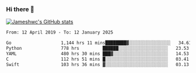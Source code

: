 ### Hi there 👋

[![Jameshwc's GitHub stats](https://github-readme-stats.vercel.app/api?username=jameshwc)](https://github.com/anuraghazra/github-readme-stats)

<!--START_SECTION:waka-->

```txt
From: 12 April 2019 - To: 12 January 2025

Go                   1,144 hrs 11 mins████████▓░░░░░░░░░░░░░░░░   34.61 %
Python               778 hrs         ██████░░░░░░░░░░░░░░░░░░░   23.53 %
YAML                 480 hrs 30 mins ███▓░░░░░░░░░░░░░░░░░░░░░   14.53 %
C                    112 hrs 51 mins █░░░░░░░░░░░░░░░░░░░░░░░░   03.41 %
Swift                103 hrs 36 mins ▓░░░░░░░░░░░░░░░░░░░░░░░░   03.13 %
```

<!--END_SECTION:waka-->
